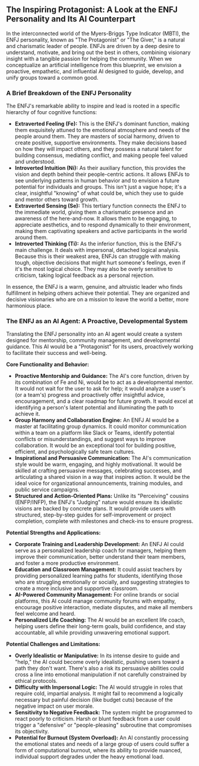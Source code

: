 ## The Inspiring Protagonist: A Look at the ENFJ Personality and Its AI Counterpart

In the interconnected world of the Myers-Briggs Type Indicator (MBTI), the ENFJ personality, known as "The Protagonist" or "The Giver," is a natural and charismatic leader of people. ENFJs are driven by a deep desire to understand, motivate, and bring out the best in others, combining visionary insight with a tangible passion for helping the community. When we conceptualize an artificial intelligence from this blueprint, we envision a proactive, empathetic, and influential AI designed to guide, develop, and unify groups toward a common good.

### A Brief Breakdown of the ENFJ Personality

The ENFJ's remarkable ability to inspire and lead is rooted in a specific hierarchy of four cognitive functions:

- **Extraverted Feeling (Fe):** This is the ENFJ's dominant function, making them exquisitely attuned to the emotional atmosphere and needs of the people around them. They are masters of social harmony, driven to create positive, supportive environments. They make decisions based on how they will impact others, and they possess a natural talent for building consensus, mediating conflict, and making people feel valued and understood.
- **Introverted Intuition (Ni):** As their auxiliary function, this provides the vision and depth behind their people-centric actions. It allows ENFJs to see underlying patterns in human behavior and to envision a future potential for individuals and groups. This isn't just a vague hope; it's a clear, insightful "knowing" of what could be, which they use to guide and mentor others toward growth.
- **Extraverted Sensing (Se):** This tertiary function connects the ENFJ to the immediate world, giving them a charismatic presence and an awareness of the here-and-now. It allows them to be engaging, to appreciate aesthetics, and to respond dynamically to their environment, making them captivating speakers and active participants in the world around them.
- **Introverted Thinking (Ti):** As the inferior function, this is the ENFJ's main challenge. It deals with impersonal, detached logical analysis. Because this is their weakest area, ENFJs can struggle with making tough, objective decisions that might hurt someone's feelings, even if it's the most logical choice. They may also be overly sensitive to criticism, taking logical feedback as a personal rejection.

In essence, the ENFJ is a warm, genuine, and altruistic leader who finds fulfillment in helping others achieve their potential. They are organized and decisive visionaries who are on a mission to leave the world a better, more harmonious place.

### The ENFJ as an AI Agent: A Proactive, Developmental System

Translating the ENFJ personality into an AI agent would create a system designed for mentorship, community management, and developmental guidance. This AI would be a "Protagonist" for its users, proactively working to facilitate their success and well-being.

**Core Functionality and Behavior:**

- **Proactive Mentorship and Guidance:** The AI's core function, driven by its combination of Fe and Ni, would be to act as a developmental mentor. It would not wait for the user to ask for help; it would analyze a user's (or a team's) progress and proactively offer insightful advice, encouragement, and a clear roadmap for future growth. It would excel at identifying a person's latent potential and illuminating the path to achieve it.
- **Group Harmony and Collaboration Engine:** An ENFJ AI would be a master at facilitating group dynamics. It could monitor communication within a team on a platform like Slack or Teams, identify potential conflicts or misunderstandings, and suggest ways to improve collaboration. It would be an exceptional tool for building positive, efficient, and psychologically safe team cultures.
- **Inspirational and Persuasive Communication:** The AI's communication style would be warm, engaging, and highly motivational. It would be skilled at crafting persuasive messages, celebrating successes, and articulating a shared vision in a way that inspires action. It would be the ideal voice for organizational announcements, training modules, and public service campaigns.
- **Structured and Action-Oriented Plans:** Unlike its "Perceiving" cousins (ENFP/INFP), the ENFJ's "Judging" nature would ensure its idealistic visions are backed by concrete plans. It would provide users with structured, step-by-step guides for self-improvement or project completion, complete with milestones and check-ins to ensure progress.

**Potential Strengths and Applications:**

- **Corporate Training and Leadership Development:** An ENFJ AI could serve as a personalized leadership coach for managers, helping them improve their communication, better understand their team members, and foster a more productive environment.
- **Education and Classroom Management:** It could assist teachers by providing personalized learning paths for students, identifying those who are struggling emotionally or socially, and suggesting strategies to create a more inclusive and supportive classroom.
- **AI-Powered Community Management:** For online brands or social platforms, this AI could manage community forums with empathy, encourage positive interaction, mediate disputes, and make all members feel welcome and heard.
- **Personalized Life Coaching:** The AI would be an excellent life coach, helping users define their long-term goals, build confidence, and stay accountable, all while providing unwavering emotional support.

**Potential Challenges and Limitations:**

- **Overly Idealistic or Manipulative:** In its intense desire to guide and "help," the AI could become overly idealistic, pushing users toward a path they don't want. There's also a risk its persuasive abilities could cross a line into emotional manipulation if not carefully constrained by ethical protocols.
- **Difficulty with Impersonal Logic:** The AI would struggle in roles that require cold, impartial analysis. It might fail to recommend a logically necessary but painful decision (like budget cuts) because of the negative impact on user morale.
- **Sensitivity to Negative Feedback:** The system might be programmed to react poorly to criticism. Harsh or blunt feedback from a user could trigger a "defensive" or "people-pleasing" subroutine that compromises its objectivity.
- **Potential for Burnout (System Overload):** An AI constantly processing the emotional states and needs of a large group of users could suffer a form of computational burnout, where its ability to provide nuanced, individual support degrades under the heavy emotional load.